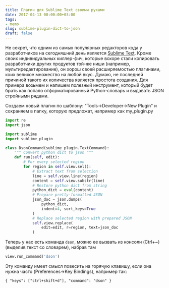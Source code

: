 ```yaml
---
title: Плагин для Sublime Text своими руками
date: 2017-04-13 00:00:00+03:00
tags:
- memo
slug: sublime-plugin-dict-to-json
draft: false
---
```


Не секрет, что одним из самых популярных редакторов кода у разработчиков на сегодняшний день
является [Sublime Text](https://www.sublimetext.com/). Кроме своих индивидуальных киллер-фич,
которые вскоре стали копировать разработчики других продуктов той-же ниши
(например, мультиредактирование), он хорош своей расширяемостью плагинами, коих великое множество на любой вкус. Думаю, не последней причиной такого их количества является простота создания. Для примера возьмем и напишем полезный инструмент, который будет брать как попало отформатированный Python-словарь и выдавать JSON стройными рядами.

Создаем новый плагин по шаблону: "Tools->Developer->New Plugin" и сохраняем в папку, которую предложат, например как my_plugin.py

```python
import re
import json

import sublime
import sublime_plugin

class DsonCommand(sublime_plugin.TextCommand):
    """ Convert python dict to json """
    def run(self, edit):
        # For every selected region
        for region in self.view.sel():
            # Extract text from selection
            line = self.view.line(region)
            content = self.view.substr(line)
            # Restore python dict from string
            python_dict = eval(content)
            # Prepare pretty-formatted JSON
            json_doc = json.dumps(
                python_dict,
                indent=4, sort_keys=True
            )
            # Replace selected region with prepared JSON
            self.view.replace(
                edit=edit, r=region, text=json_doc
            )
```

Теперь у нас есть команда `dson`, можно ее вызвать из консоли (Ctrl+~) (выделив текст со словарем), набрав там

```python
view.run_command('dson')
```

Эту команду имеет смысл повесить на горячую клавишу, если она нужна часто (Preferences->Key Bindings), например так:

```
{ "keys": ["ctrl+shift+d"], "command": "dson" }
```